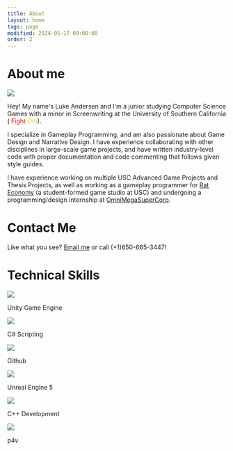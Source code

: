 ```yaml
---
title: About
layout: home
tags: page
modified: 2024-05-17 00:00:00
order: 2
---
```

<div class="">
  <h1 class="title mb-12">About me</h1>
  <div class="md:flex gap-6">
    <div>
      <img class="rounded-2xl border border-gray-400 border-2 mb-12 smaller-image" src="/images/LukeProfile1.png">
    </div>
    <div class="textspace">
      <p class="">
        Hey! My name's <span class="highlight">Luke Andersen</span> and I'm a junior studying <span class="highlight">Computer Science Games</span> with a minor in <span class="highlight">Screenwriting</span> at the <span class="highlight">University of Southern California</span> ( <span style="color: red;">Fight</span> <span style="color: #FFD700;">On!</span>).
      </p>
      <p class="">
        I specialize in <span class="highlight">Gameplay Programming</span>, and am also passionate about <span class="highlight">Game Design</span> and <span class="highlight">Narrative Design</span>. I have experience collaborating with other disciplines in large-scale game projects, and have written industry-level code with proper documentation and code commenting that follows given style guides.
      </p>
      <p class="">
        I have experience working on multiple USC Advanced Game Projects and Thesis Projects, as well as working as a gameplay programmer for <a href="https://rat-economy.com/" class="highlight underline hover:text-red-800">Rat Economy</a> (a student-formed game studio at USC) and undergoing a programming/design internship at <a href="https://omnimegasupercorp.com/" class="highlight underline hover:text-red-800">OmniMegaSuperCorp</a>.
      </p>
    </div>
  </div>

  <div class="">
    <h1 class="title">Contact Me</h1>
    Like what you see? <a href="mailto:luke.william.andersen@gmail.com" class="highlight underline">Email me</a> or call (+1)650-665-3447!
  </div>

  <div class="mt-12 bg-slate-50 rounded-2xl border border-gray-400 border-2 md:pb-8">
    <h1 class="title text-center">Technical Skills</h1>
    <div class="flex grid grid-cols-2 md:grid-cols-3 gap-8 justify-evenly mb-8 md:mb-0">
      <div class="">
        <img class="h-24 mx-auto" src="/images/unity-icon.png">
        <p class="text-sm text-center mt-2">Unity Game Engine</p>
      </div>
      <div class="">
        <img class="h-24 mx-auto" src="/images/c-sharp-icon.png">
        <p class="text-sm text-center mt-2">C# Scripting</p>
      </div>
      <div class="">
        <img class="h-24 mx-auto" src="/images/github-icon.svg">
        <p class="text-sm text-center mt-2">Github</p>
      </div>
      <div class="">
        <img class="h-24 mx-auto" src="/images/ue5.png">
        <p class="text-sm text-center mt-2">Unreal Engine 5</p>
      </div>
      <div class="">
        <img class="h-24 mx-auto" src="/images/c++-icon.png">
        <p class="text-sm text-center mt-2">C++ Development</p>
      </div>
      <div class="">
        <img class="h-24 mx-auto" src="/images/p4v_icon.png">
        <p class="text-sm text-center mt-2">p4v</p>
      </div>
    </div>
  </div>
</div>
